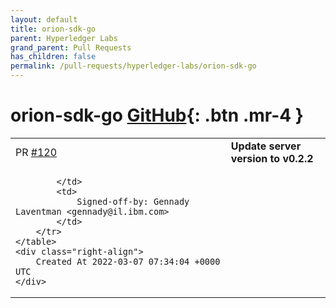 ```yaml
---
layout: default
title: orion-sdk-go
parent: Hyperledger Labs
grand_parent: Pull Requests
has_children: false
permalink: /pull-requests/hyperledger-labs/orion-sdk-go
---
```


# orion-sdk-go <span class="fs-3 right-align">[GitHub](https://github.com/hyperledger-labs/orion-sdk-go){: .btn .mr-4 }</span>


<div>
    <table>
        <tr>
            <td>
                PR <a href="https://github.com/hyperledger-labs/orion-sdk-go/pull/120" class=".btn">#120</a>
            </td>
            <td>
                <b>
                    Update server version to v0.2.2
                </b>
            </td>
        </tr>
        <tr>
            <td>
                
            </td>
            <td>
                Signed-off-by: Gennady Laventman <gennady@il.ibm.com>
            </td>
        </tr>
    </table>
    <div class="right-align">
        Created At 2022-03-07 07:34:04 +0000 UTC
    </div>
</div>


